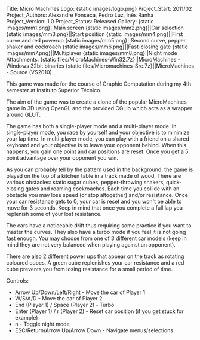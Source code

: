 Title: Micro Machines
Logo: {static images/logo.png}
Project_Start: 2011/02
Project_Authors: Alexandre Fonseca, Pedro Luz, Inês Ranha
Project_Version: 1.0
Project_Status: Released
Gallery:
    {static images/mm1.png}||Main screen
    {static images/mm2.png}||Car selection
    {static images/mm3.png}||Start position
    {static images/mm4.png}||First curve and red powerup
    {static images/mm5.png}||Second curve, pepper shaker and cockroach
    {static images/mm6.png}||Fast-closing gate
    {static images/mm7.png}||Multiplayer
    {static images/mm8.png}||Night mode
Attachments:
    {static files/MicroMachines-Win32.7z}||MicroMachines - Windows 32bit binaries
    {static files/Micromachines-Src.7z}||MicroMachines - Source (VS2010)


This game was made for the course of Graphic Computation during my 4th semester
at Instituto Superior Técnico.

The aim of the game was to create a clone of the popular MicroMachines game in
3D using OpenGL and the provided CGLib which acts as a wrapper around GLUT.

<!-- PELICAN_END_SUMMARY -->

The game has both a single-player mode and a multi-player mode. In
single-player mode, you race by yourself and your objective is to minimize your
lap time. In multi-player mode, you can play with a friend on a shared keyboard
and your objective is to leave your opponent behind. When this happens, you
gain one point and car positions are reset. Once you get a 5 point advantage
over your opponent you win.

As you can probably tell by the pattern used in the background, the game is
played on the top of a kitchen table in a track made of wood. There are various
obstacles: static sugar cubes, pepper-throwing shakers, quick-closing gates and
roaming cockroaches. Each time you collide with an obstacle you may lose speed
(or stop altogether) and/or resistance. Once your car resistance gets to 0,
your car is reset and you won't be able to move for 3 seconds. Keep in mind
that once you complete a full lap you replenish some of your lost resistance.

The cars have a noticeable drift thus requiring some practice if you want to
master the curves. They also have a turbo mode if you feel it is not going fast
enough. You may choose from one of 3 different car models (keep in mind they
are not very balanced when playing against an opponent).

There are also 2 different power ups that appear on the track as rotating
coloured cubes. A green cube replenishes your car resistance and a red cube
prevents you from losing resistance for a small period of time.

Controls:

* Arrow Up/Down/Left/Right - Move the car of Player 1
* W/S/A/D - Move the car of Player 2
* End (Player 1) / Space (Player 2) - Turbo
* Enter (Player 1) / r (Player 2) - Reset car position (if you get stuck for
  example)
* n - Toggle night mode
* ESC/Return/Arrow Up/Arrow Down - Navigate menus/selections
